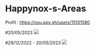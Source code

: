 # Happynox-s-Areas

Profil : https://osu.ppy.sh/users/15101580

#20/05/2023
![](https://i.imgur.com/Na1NxdF.png)

#29/12/2022 - 20/05/2023
![](https://i.imgur.com/uDtbUkC.png)
